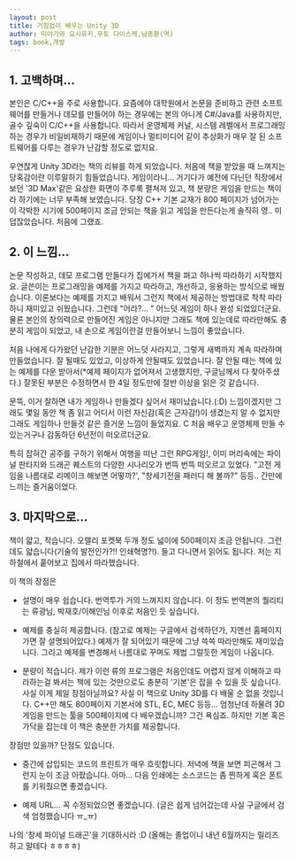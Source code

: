 ```yaml
---
layout: post
title: 거침없이 배우는 Unity 3D
author: 미야가와 요시유키,무토 다이스케,남종환(역)
tags: book,개발
---
```


## 1. 고백하며...
본인은 C/C++을 주로 사용합니다. 요즘에야 대학원에서 논문을 준비하고 관련 소프트웨어를 만들거나 데모를 만들어야 하는 경우에는 본의 아니게 C#/Java를 사용하지만, 골수 깊숙이 C/C++을 사용합니다. 따라서 운영체제 커널, 시스템 레벨에서 프로그래밍하는 경우가 비일비재하기 때문에 게임이나 멀티미디어 같이 추상화가 매우 잘 된 소프트웨어를 다루는 경우가 난감할 정도로 없지요.

우연찮게 Unity 3D라는 책의 리뷰를 하게 되었습니다. 처음에 책을 받았을 때 느껴지는 당혹감이란 이루말하기 힘들었습니다. 게임이라니... 거기다가 예전에 다닌던 직장에서 보던 '3D Max'같은 요상한 화면이 주루룩 펼쳐져 있고, 책 분량은 게임을 만드는 책이라 하기에는 너무 부족해 보였습니다. 당장 C++ 기본 교재가 800 페이지가 넘어가는 이 각박한 시기에 500페이지 조금 안되는 책을 읽고 게임을 만든다는게 솔직히 영.. 미덥잖았습니다. 처음에 그랬죠.

## 2. 이 느낌...
논문 작성하고, 데모 프로그램 만들다가 집에가서 책을 펴고 하나씩 따라하기 시작했지요. 글쓴이는 프로그래밍을 예제를 가지고 따라하고, 개선하고, 응용하는 방식으로 배웠습니다. 이론보다는 예제를 가지고 배워서 그런지 책에서 제공하는 방법대로 착착 따라하니 재미있고 쉬웠습니다. 그런데 "어라?... " 어느덧 게임이 하나 완성 되었있더군요. 물론 본인의 창의력으로 만들어진 게임은 아니지만 그래도 책에 있는데로 따라만해도 충분히 게임이 되었고, 내 손으로 게임이란걸 만들어보니 느낌이 좋았습니다.

처음 나에게 다가왔던 난감한 기분은 어느덧 사라지고, 그렇게 새벽까지 계속 따라하며 만들었습니다. 잘 될때도 있었고, 이상하게 안될때도 있었습니다. 잘 안될 때는 책에 있는 예제를 다운 받아서(*예제 페이지가 없어져서 고생했지만, 구글님께서 다 찾아주셨다.) 잘못된 부분은 수정하면서 한 4일 정도만에 절반 이상을 읽은 것 같습니다.

문뜩, 이거 잘하면 내가 게임하나 만들겠다 싶어서 재미났습니다.(:D) 느낌이겠지만 그래도 몇일 동안 책 좀 읽고 어디서 이런 자신감(혹은 근자감!)이 생겼는지 알 수 없지만 그래도 게임하나 만들것 같은 즐거운 느낌이 들었지요. C 처음 배우고 운영체제 만들 수 있는거구나 감동하던 6년전이 떠오르더군요.

특히 잡혀간 공주를 구하기 위해서 여행을 떠난 그런 RPG게임!, 이미 머리속에는 파이널 판타지와 드래곤 퀘스트의 다양한 시나리오가 번뜩 번뜩 떠오르고 있었다. "고전 게임을 나름대로 리메이크 해보면 어떻까?',  "창세기전을 패러디 해 볼까?" 등등.. 간만에 느끼는 즐거움이었다.

## 3. 마지막으로...
책이 얇고, 작습니다. 오렐리 포켓북 두개 정도 넓이에 500페이지 조금 안됩니다. 그런데도 얇습니다(기술의 발전인가?!! 인쇄혁명?!). 들고 다니면서 읽어도 됩니다. 저는 지하철에서 훝어보고 집에서 따라했습니다.

이 책의 장점은 

* 설명이 매우 쉽습니다. 번역투가 거의 느껴지지 않습니다. 이 정도 번역본의 퀄리티는 류광님, 박재호/이해인님 이후로 처음인 듯 싶습니다. 

* 예제를 충실히 제공합니다. (참고로 예제는 구글에서 검색하던가, 지앤선 홈페이지가면 잘 설명되어있다.) 예제가 잘 되어있기 때문에 그냥 쓱쓱 따라만해도 재미있습니다. 그리고 예제를 변경해서 나름대로 꾸며도 제법 그럴듯한 게임이 나옵니다.

* 분량이 적습니다. 제가 이런 류의 프로그램은 처음인데도 어렵지 않게 이해하고 따라하는걸 봐서는 책에 있는 것만으로도 충분히 '기본'은 잡을 수 있을 듯 싶습니다. 사실 이게 제일 장점아닐까요? 사실 이 책으로 Unity 3D를 다 배울 순 없을 것입니다. C++만 해도 800페이지 기본서에 STL, EC, MEC 등등... 엄청난데 하물려 3D 게임을 만드는 툴을 500페이지에 다 배우겠습니까? 그건 욕심죠. 하지만 기본 혹은 가닥을 잡는데 이 책은 충분한 가치를 제공합니다.

장점만 있을까? 단점도 있습니다.

* 중간에 삽입되는 코드의 프린트가 매우 흐릿합니다. 저녁에 책을 보면 피곤해서 그런지 눈이 조금 아팠습니다. 아마... 다음 인쇄에는 소스코드는 좀 찐하게 혹은 폰트를 키워줬으면 좋겠습니다.

* 예제 URL... 꼭 수정되었으면 좋겠습니다. (글은 쉽게 넘어갔는데 사실 구글에서 검색 엄청했습니다 ㅠ_ㅠ)

나의 '창세 파이널 드래곤'을 기대하시라 :D (올해는 졸업이니 내년 6월까지는 릴리즈 하고 말테다 ㅎㅎㅎㅎ)